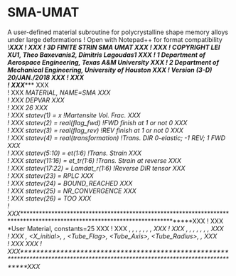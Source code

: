 # SMA-UMAT
A user-defined material subroutine for polycrystalline shape memory alloys under large deformations
! Open with Notepad++ for format compatibility
!*********************************************************************************************XXX
!                                                                                             XXX
!                              3D FINITE STRIN SMA UMAT                                       XXX
!                                                                                             XXX
!    			COPYRIGHT   LEI XU1, Theo Baxevanis2, Dimitris Lagoudas1                            XXX
!           1 Department of Aerospace Engineering, Texas A&M University                       XXX
!           2 Department of Mechanical Engineering, University of Houston                     XXX
!               Version  (3-D)  20/JAN./2018                                                  XXX
!                                                                                             XXX                             
! XXX************************************************************************************************ XXX  
! XXX  *MATERIAL, NAME=SMA                                                                            XXX                                                                   
! XXX  *DEPVAR                                                                                        XXX   
! XXX    26                                                                                           XXX   
! XXX     statev(1)           =      x                                   !Martensite Vol. Frac.       XXX   
! XXX     statev(2)           =      real(flag_fwd)              !FWD finish at 1 or not 0            XXX   
! XXX     statev(3)           =      real(flag_rev)               !REV  finish at 1 or not 0          XXX   
! XXX     statev(4)           =      real(transformation)     !Trans. DIR  0-elastic; -1 REV; 1 FWD   XXX   
! XXX     statev(5:10)      =      et(1:6)                          !Trans. Strain                    XXX   
! XXX     statev(11:16)    =      et_tr(1:6)                     !Trans. Strain at reverse            XXX   
! XXX     statev(17:22)    =      Lamdat_r(1:6)             !Reverse DIR tensor                       XXX   
! XXX     statev(23)         =      RPLC                                                              XXX   
! XXX     statev(24)         =      BOUND_REACHED                                                     XXX   
! XXX     statev(25)         =      NR_CONVERGENCE                                                    XXX   
! XXX     statev(26)         =      TOO                                                               XXX   
! XXX*******************************************************************************************************************************XXX
! XXX  *User Material, constants=25                                                                                                                                  XXX
! XXX  <Ea>,              <Em>,          <v>,           <alpha>,        <CA>,            <CM>,                <Ms>,         <Mf>                    XXX 
! XXX  <As>,              <Af>,          <Hmax>,         <kt>,          <SigCal>,       <n1>,                 <n2>,         <n3>                    XXX                                             
! XXX  <n4>,             <X_initial>,      <Etd>,  <Tube_Flag>,      <Tube_Axis>,  <Tube_Radius>, <Elastic>,    <Coupling>  XXX                                                         
! XXX   <Model>                                                                                                                                                                  XXX
! XXX********************************************************************************************************************************XXX
